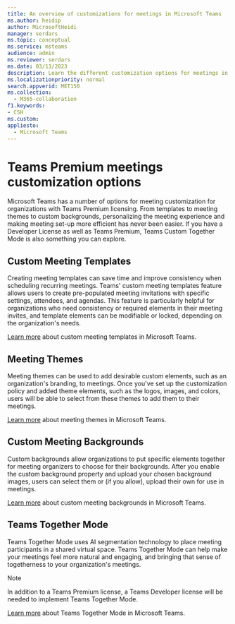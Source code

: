 ```yaml
---
title: An overview of customizations for meetings in Microsoft Teams
ms.author: heidip
author: MicrosoftHeidi
manager: serdars
ms.topic: conceptual
ms.service: msteams
audience: admin
ms.reviewer: serdars
ms.date: 03/13/2023
description: Learn the different customization options for meetings in Microsoft Teams, and where you can go for more detailed steps.
ms.localizationpriority: normal
search.appverid: MET150
ms.collection:
  - M365-collaboration
f1.keywords:
- CSH
ms.custom:
appliesto:
  - Microsoft Teams
---
```


# Teams Premium meetings customization options

Microsoft Teams has a number of options for meeting customization for organizations with Teams Premium licensing. From templates to meeting themes to custom backgrounds, personalizing the meeting experience and making meeting set-up more efficient has never been easier. If you have a Developer License as well as Teams Premium, Teams Custom Together Mode is also something you can explore.

## Custom Meeting Templates

Creating meeting templates can save time and improve consistency when scheduling recurring meetings. Teams' custom meeting templates feature allows users to create pre-populated meeting invitations with specific settings, attendees, and agendas. This feature is particularly helpful for organizations who need consistency or required elements in their meeting invites, and template elements can be modifiable or locked, depending on the organization's needs.

[Learn more](custom-meeting-templates-overview.md) about custom meeting templates in Microsoft Teams.

## Meeting Themes

Meeting themes can be used to add desirable custom elements, such as an organization's branding, to meetings. Once you've set up the customization policy and added theme elements, such as the logos, images, and colors, users will be able to select from these themes to add them to their meetings.

[Learn more](meeting-themes.md) about meeting themes in Microsoft Teams.

## Custom Meeting Backgrounds

Custom backgrounds allow organizations to put specific elements together for meeting organizers to choose for their backgrounds. After you enable the custom background property and upload your chosen background images, users can select them or (if you allow), upload their own for use in meetings.

[Learn more](custom-meeting-backgrounds.md) about custom meeting backgrounds in Microsoft Teams.

## Teams Together Mode

Teams Together Mode uses AI segmentation technology to place meeting participants in a shared virtual space. Teams Together Mode can help make your meetings feel more natural and engaging, and bringing that sense of togetherness to your organization's meetings.

> [!NOTE]
> In addition to a Teams Premium license, a Teams Developer license will be needed to implement Teams Together Mode.

[Learn more](/microsoftteams/platform/apps-in-teams-meetings/teams-together-mode) about Teams Together Mode in Microsoft Teams.
